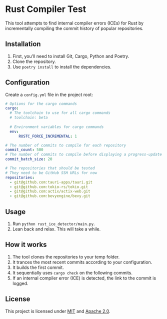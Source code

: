 # Rust Compiler Test

This tool attempts to find internal compiler errors (ICEs) for Rust by 
incrementally compiling the commit history of popular repositories.

## Installation

1. First, you'll need to install Git, Cargo, Python and Poetry.
2. Clone the repository.
3. Use `poetry install` to install the dependencies.

## Configuration

Create a `config.yml` file in the project root:

```yml
# Options for the cargo commands
cargo:
  # The toolchain to use for all cargo commands
  # toolchain: beta
  
  # Environment variables for cargo commands
  env:
      RUSTC_FORCE_INCREMENTAL: 1

# The number of commits to compile for each repository
commit_count: 500
# The number of commits to compile before displaying a progress-update
commit_batch_size: 20

# The repositories that should be tested
# They need to be GitHub SSH URLs for now
repositories:
  - git@github.com:tauri-apps/tauri.git
  - git@github.com:tokio-rs/tokio.git
  - git@github.com:actix/actix-web.git
  - git@github.com:bevyengine/bevy.git
```

## Usage

1. Run `python rust_ice_detector/main.py`.
2. Lean back and relax. This will take a while.

## How it works

1. The tool clones the repositories to your temp folder.
2. It trances the most recent commits according to your configuration.
3. It builds the first commit.
4. It sequentially uses `cargo check` on the following commits.
5. If an internal compiler error (ICE) is detected, the link to the commit is logged.

## License

This project is licensed under [MIT](./LICENSE_MIT) and [Apache 2.0](./LICENSE_APACHE-2.0).
